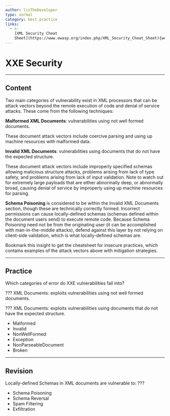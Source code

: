 ```yaml
---
author: lizTheDeveloper
type: normal
category: best practice
links:
  - >-
    [XML Security Cheat
    Sheet](https://www.owasp.org/index.php/XML_Security_Cheat_Sheet){website}
---
```


# XXE Security


---

## Content

Two main categories of vulnerability exist in XML processors that can be attack vectors beyond the remote execution of code and denial of service attacks. These come from the following techniques:

**Malformed XML Documents**: vulnerabilities using not well formed documents.

These document attack vectors include coercive parsing and using up machine resources with malformed data.

**Invalid XML Documents**: vulnerabilities using documents that do not have the expected structure.

These document attack vectors include improperly specified schemas allowing malicious structure attacks, problems arising from lack of type safety, and problems arising from lack of input validation. Note to watch out for extremely large payloads that are either abnormally deep, or abnormally broad, causing denial of service by improperly using up machine resources for parsing.

**Schema Poisoning** is considered to be within the Invalid XML Documents section, though these are technically correctly formed. Incorrect permissions can cause locally-defined schemas (schemas defined within the document users send) to execute remote code. Because Schema Poisoning need not be from the originating user (it can be accomplished with man-in-the-middle attacks), defend against this layer by not relying on client-side validation, which is what locally-defined schemas are.

Bookmark this insight to get the cheatsheet for insecure practices, which contains examples of the attack vectors above with mitigation strategies.


---

## Practice

Which categories of error do XXE vulnerabilities fall into?

??? XML Documents: exploits vulnerabilities using not well formed documents.

??? XML Documents: exploits vulnerabilities using documents that do not have the expected structure.

* Malformed
* Invalid
* NonWellFormed
* Exception
* NonParseableDocument
* Broken


---

## Revision

Locally-defined Schemas in XML documents are vulnerable to:
???

* Schema Poisoning
* Schema Reversal
* Spam Filtering
* Exfiltration

